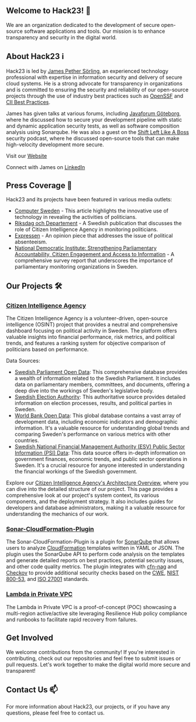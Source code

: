 ## Welcome to Hack23! 👋

We are an organization dedicated to the development of secure open-source software applications and tools. Our mission is to enhance transparency and security in the digital world.

## About Hack23 ℹ️

Hack23 is led by [James Pether Sörling](https://www.linkedin.com/in/jamessorling/), an experienced technology professional with expertise in information security and delivery of secure cloud systems. He is a strong advocate for transparency in organizations and is committed to ensuring the security and reliability of our open-source projects through the use of industry best practices such as [OpenSSF](https://openssf.org/) and [CII Best Practices](https://bestpractices.coreinfrastructure.org/).

James has given talks at various forums, including [Javaforum Göteborg](https://www.youtube.com/watch?v=A_hq2Y03d6I), where he discussed how to secure your development pipeline with static and dynamic application security tests, as well as software composition analysis using Sonarqube. He was also a guest on the [Shift Left Like A Boss](https://www.youtube.com/watch?v=aYwSd1Wu28Q&ab_channel=Soluble/) security podcast, where he discussed open-source tools that can make high-velocity development more secure.

Visit our [Website](https://hack23.com/)

Connect with James on [LinkedIn](https://www.linkedin.com/in/jamessorling/)

## Press Coverage 📰

Hack23 and its projects have been featured in various media outlets:

- [Computer Sweden](https://computersweden.idg.se/2.2683/1.229120/tekniken-som-avslojar-politikerna) - This article highlights the innovative use of technology in revealing the activities of politicians.
- [Riksdag och Departement](http://web.archive.org/web/20090527045800/http:/www.rod.se/Artikelarkiv/2009/CIA-haller-koll-pa-riksdagsledamoterna/) - A Swedish publication that discusses the role of Citizen Intelligence Agency in monitoring politicians.
- [Expressen](https://www.expressen.se/ledare/eric-erfors/eric-erfors-skolkaren-sahlin/) - An opinion piece that addresses the issue of political absenteeism.
- [National Democratic Institute: Strengthening Parliamentary Accountability, Citizen Engagement and Access to Information](https://www.ndi.org/sites/default/files/governance-parliamentary-monitoring-organizations-survey-september-2011.pdf) - A comprehensive survey report that underscores the importance of parliamentary monitoring organizations in Sweden.

## Our Projects 🛠️

### [Citizen Intelligence Agency](https://github.com/Hack23/cia)

The Citizen Intelligence Agency is a volunteer-driven, open-source intelligence (OSINT) project that provides a neutral and comprehensive dashboard focusing on political activity in Sweden. The platform offers valuable insights into financial performance, risk metrics, and political trends, and features a ranking system for objective comparison of politicians based on performance.

Data Sources:

- [Swedish Parliament Open Data](http://data.riksdagen.se/): This comprehensive database provides a wealth of information related to the Swedish Parliament. It includes data on parliamentary members, committees, and documents, offering a deep dive into the workings of Sweden's legislative body.
- [Swedish Election Authority](http://www.val.se/): This authoritative source provides detailed information on election processes, results, and political parties in Sweden.
- [World Bank Open Data](https://data.worldbank.org/): This global database contains a vast array of development data, including economic indicators and demographic information. It's a valuable resource for understanding global trends and comparing Sweden's performance on various metrics with other countries.
- [Swedish National Financial Management Authority (ESV) Public Sector Information (PSI) Data](https://www.esv.se/): This data source offers in-depth information on government finances, economic trends, and public sector operations in Sweden. It's a crucial resource for anyone interested in understanding the financial workings of the Swedish government.

Explore our [Citizen Intelligence Agency's Architecture Overview](https://github.com/Hack23/cia/blob/master/documentation/architecture-overview.md), where you can dive into the detailed structure of our project. This page provides a comprehensive look at our project's system context, its various components, and the deployment strategy. It also includes guides for developers and database administrators, making it a valuable resource for understanding the mechanics of our work.

### [Sonar-CloudFormation-Plugin](https://github.com/Hack23/sonar-cloudformation-plugin)

The Sonar-CloudFormation-Plugin is a plugin for [SonarQube](https://www.sonarqube.org/) that allows users to analyze [CloudFormation](https://aws.amazon.com/cloudformation/) templates written in YAML or JSON. The plugin uses the SonarQube API to perform code analysis on the templates and generate detailed reports on best practices, potential security issues, and other code quality metrics. The plugin integrates with [cfn-nag](https://github.com/stelligent/cfn_nag) and [Checkov](https://www.checkov.io/) to provide additional security checks based on the [CWE](https://cwe.mitre.org/), [NIST 800-53](https://www.nist.gov/), and [ISO 27001](https://www.iso.org/standard/54534.html) standards.

### [Lambda in Private VPC](https://github.com/Hack23/lambda-in-private-vpc)

The Lambda in Private VPC is a proof-of-concept (POC) showcasing a multi-region active/active site leveraging Resilience Hub policy compliance and runbooks to facilitate rapid recovery from failures.

## Get Involved 

We welcome contributions from the community! If you're interested in contributing, check out our repositories and feel free to submit issues or pull requests. Let's work together to make the digital world more secure and transparent!

## Contact Us 📫

For more information about Hack23, our projects, or if you have any questions, please feel free to contact us.
